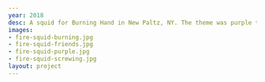 ```yaml
---
year: 2018
desc: A squid for Burning Hand in New Paltz, NY. The theme was purple that year.
images:
- fire-squid-burning.jpg
- fire-squid-friends.jpg
- fire-squid-purple.jpg
- fire-squid-screwing.jpg
layout: project
---
```

